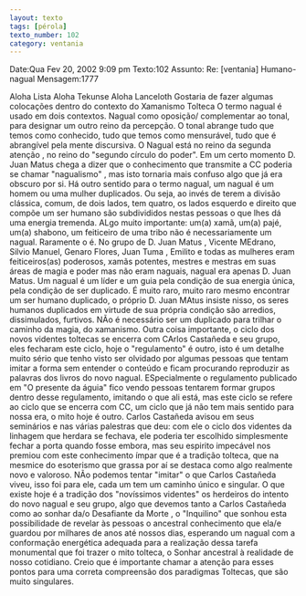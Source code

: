 ```yaml
---
layout: texto
tags: [pérola]
texto_number: 102
category: ventania
---
```

Date:Qua Fev 20, 2002 9:09 pm
Texto:102
Assunto: Re: [ventania] Humano-nagual
Mensagem:1777

Aloha Lista 
Aloha Tekunse 
Aloha Lanceloth 
Gostaria de fazer algumas colocações dentro do contexto do Xamanismo Tolteca 
O termo nagual é usado em dois contextos. 
Nagual como oposição/ complementar ao tonal, para designar um outro reino da percepção. 
O tonal abrange tudo que temos como conhecido, tudo que temos como mensurável, tudo que é abrangível pela mente discursiva. 
O Nagual está no reino da segunda atenção , no reino do "segundo círculo do poder". 
Em um certo momento D. Juan Matus chega a dizer que o conhecimento que transmite a CC poderia se chamar "nagualismo" , mas isto tornaria mais confuso algo que já era obscuro por si. 
Há outro sentido para o termo nagual, um nagual é um homem ou uma mulher duplicados. 
Ou seja, ao invés de terem a divisão clássica, comum, de dois lados, tem quatro, os lados esquerdo e direito que compõe um ser humano são subdivididos nestas pessoas o que lhes dá uma energia tremenda. 
ALgo muito importante: um(a) xamã, um(a) pajé, um(a) shabono, um feiticeiro de uma tribo não é necessariamente um nagual. Raramente o é. 
No grupo de D. Juan Matus , Vicente MEdrano, Silvio Manuel, Genaro Flores, Juan Tuma , Emilito e todas as mulheres eram feiticeiros(as) poderosos, xamãs potentes, mestres e mestras em suas áreas de magia e poder mas não eram naguais, nagual era apenas D. Juan Matus. Um nagual é um líder e um guia pela condição de sua energia única, pela condição de ser duplicado. 
É muito raro, muito raro mesmo encontrar um ser humano duplicado, o próprio D. Juan MAtus insiste nisso, os seres humanos duplicados em virtude de sua própria condição são arredios, dissimulados, furtivos. 
NÃo é necessário ser um duplicado para trilhar o caminho da magia, do xamanismo. 
Outra coisa importante, o ciclo dos novos videntes toltecas se encerra com CArlos Castañeda e seu grupo, eles fecharam este ciclo, hoje o "regulamento" é outro, isto é um detalhe muito sério que tenho visto ser olvidado por algumas pessoas que tentam imitar a forma sem entender o conteúdo e ficam procurando reproduzir as palavras dos livros do novo nagual. 
ESpecialmente o regulamento publicado em "O presente da águia" fico vendo pessoas tentarem formar grupos dentro desse regulamento, imitando o que ali está, mas este ciclo se refere ao ciclo que se encerra com CC, um ciclo que já não tem mais sentido para nossa era, o mito hoje é outro. 
Carlos Castañeda avisou em seus seminários e nas várias palestras que deu: com ele o ciclo dos videntes da linhagem que herdara se fechava, ele poderia ter escolhido simplesmente fechar a porta quando fosse embora, mas seu espirito impecável nos premiou com este conhecimento ímpar que é a tradição tolteca, que na mesmice do esoterismo que grassa por aí se destaca como algo realmente novo e valoroso. 
NÃo podemos tentar "imitar" o que Carlos Castañeda viveu, isso foi para ele, cada um tem um caminho único e singular. 
O que existe hoje é a tradição dos "novíssimos videntes" os herdeiros do intento do novo nagual e seu grupo, algo que devemos tanto a Carlos Castañeda como ao sonhar da/o Desafiante da Morte , o "Inquilino" que sonhou esta possibilidade de revelar às pessoas o ancestral conhecimento que ela/e guardou por milhares de anos até nossos dias, esperando um nagual com a conformação energética adequada para a realização dessa tarefa monumental que foi trazer o mito tolteca, o Sonhar ancestral à realidade de nosso cotidiano. 
Creio que é importante chamar a atenção para esses pontos para uma correta compreensão dos paradigmas Toltecas, que são muito singulares.